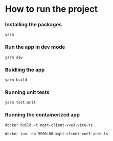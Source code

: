 # How to run the project

### Installing the packages
```
yarn
```

### Run the app in dev mode
```
yarn dev
```

### Buidling the app
```
yarn build
```

### Running unit tests
```
yarn test:unit
```

### Running the containerized app
```
docker build -t mqtt-client-vue3-vite-ts .
```

```
docker run -dp 5000:80 mqtt-client-vue3-vite-ts
```